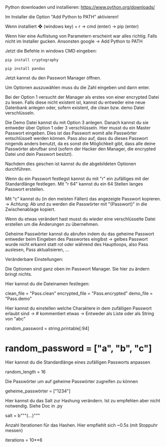 Python downloaden und installieren: https://www.python.org/downloads/

Im Installer die Option "Add Python to PATH" aktivieren!


Wenn installiert ❖ (windows key) + r -> cmd (enter) -> pip (enter)

Wenn hier eine Auflistung von Parametern erscheint war alles richtig. Falls nicht im Installer gucken.
Ansonsten google -> Add Python to PATH

Jetzt die Befehle in windows CMD eingeben:

```pip install cryptography```

```pip install pandas```


Jetzt kannst du den Passwort Manager öffnen.


Um Optionen auszuwählen muss du die Zahl eingeben und dann enter.


Bei der Option 1 versucht der Manager als erstes von einer encrypted Datei zu lesen. Falls diese nicht
existent ist, kannst du entweder eine neue Datenbank anlegen oder, sofern existent, die clean bzw. demo Datei
verschlüsseln.

Die Demo Datei kannst du mit Option 3 anlegen. Danach kannst du sie entweder über Option 1 oder 3 verschlüsseln.
Hier musst du ein Master Passwort eingeben. Dies ist das Passwort womit alle Passwörter entschlüsselt werden können.
Pass also auf, dass du dieses Passwort nirgends anders benutzt, da es sonst die Möglichkeit gibt, dass alle deine
Passwörter abrufbar sind (sofern der Hacker den Manager, die encrypted Datei und dein Passwort besitzt).

Nachdem dies geschen ist kannst du die abgebildeten Optionen durchführen.

Wenn du ein Passwort festlegst kannst du mit "r" ein zufälliges mit der Standardlänge festlegen. Mit "r 64" kannst 
du ein 64 Stellen langes Passwort erstellen.

Mit "c" kannst du (in den meisten Fällen) das angezeigte Passwort kopieren.
-> Achtung: Ab und zu werden die Passwörter mit "{Passwort}" in die Zwischenablage kopiert.

Wenn du etwas verändert hast musst du wieder eine verschlüsselte Datei erstellen um die Änderungen zu übernehmen.


Geheime Passwörter kannst du abrufen indem du das geheime Passwort entweder beim Eingeben des Passwortes eingibst
-> gelbes Passwort wurde nicht erkannt statt rot
oder während des Hauptloops, also Pass auslesen, Pass aktualisieren, ...

Veränderbare Einstellungen:

Die Optionen sind ganz oben im Passwort Manager. Sie hier zu ändern bringt nichts.


Hier kannst du die Dateinamen festlegen:

clean_file = "Pass.clean"
encrypted_file = "Pass.encrypted"
demo_file = "Pass.demo"


Hier kannst du einstellen welche Charaktere in dem zufälligen Passwort erlaubt sind
-> # kommentiert etwas
-> Entweder als Liste oder als String von "abc"

random_password = string.printable[:94]

# random_password = ["a", "b", "c"]


Hier kannst du die Standardlänge eines zufälligen Passworts anpassen

random_length = 16


Die Passwörter um auf geheime Passwörter zugreifen zu können

geheime_passwörter = ["1234"]


Hier kannst du das Salt zur Hashung verändern. Ist zu empfehlen aber nicht notwendig. Siehe Doc in .py

salt = b"""{...}"""


Anzahl Iterationen für das Hashen. Hier empfiehlt sich ~0.5s (mit Stoppuhr messen)

iterations = 10**6